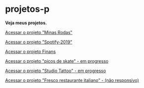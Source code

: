 # projetos-p
 <strong>Veja meus projetos.</strong>


<a href="https://ruan-steffansom.github.io/projetos/minas-rodas/">Acessar o projeto "Minas Rodas"</a>

<a href="https://ruan-steffansom.github.io/projetos/projeto-spotify-2019/">Acessar o projeto "Spotify-2019"</a>

<a href="https://ruan-steffansom.github.io/projetos/projeto-finans-bootstrap4/">Acessar o projeto Finans</a>

<a href="https://ruan-steffansom.github.io/projetos/picos-belem-em-processo/">Acessar o projeto "picos de skate" - em progresso</a>

<a href="https://ruan-steffansom.github.io/projetos/projeto-tatoo-em-processo/">Acessar o projeto "Studio Tattoo" - em progresso</a>

<a href="https://ruan-steffansom.github.io/projetos/fresco-restaurante-italiano/">Acessar o projeto "Fresco restaurante italiano" - (não responsivo)</a>